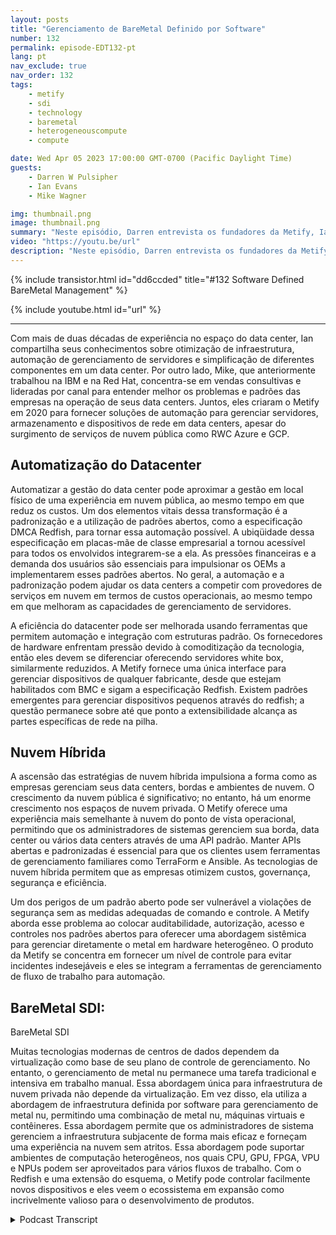```yaml
---
layout: posts
title: "Gerenciamento de BareMetal Definido por Software"
number: 132
permalink: episode-EDT132-pt
lang: pt
nav_exclude: true
nav_order: 132
tags:
    - metify
    - sdi
    - technology
    - baremetal
    - heterogeneouscompute
    - compute

date: Wed Apr 05 2023 17:00:00 GMT-0700 (Pacific Daylight Time)
guests:
    - Darren W Pulsipher
    - Ian Evans
    - Mike Wagner

img: thumbnail.png
image: thumbnail.png
summary: "Neste episódio, Darren entrevista os fundadores da Metify, Ian Evans e Mike Wagner, sobre sua abordagem exclusiva para o gerenciamento de infraestrutura de software definido de metal nu usando o padrão Redfish."
video: "https://youtu.be/url"
description: "Neste episódio, Darren entrevista os fundadores da Metify, Ian Evans e Mike Wagner, sobre sua abordagem exclusiva para o gerenciamento de infraestrutura de software definido de metal nu usando o padrão Redfish."
---
```


<div>
{% include transistor.html id="dd6ccded" title="#132 Software Defined BareMetal Management" %}

{% include youtube.html id="url" %}
</div>

---

Com mais de duas décadas de experiência no espaço do data center, Ian compartilha seus conhecimentos sobre otimização de infraestrutura, automação de gerenciamento de servidores e simplificação de diferentes componentes em um data center. Por outro lado, Mike, que anteriormente trabalhou na IBM e na Red Hat, concentra-se em vendas consultivas e lideradas por canal para entender melhor os problemas e padrões das empresas na operação de seus data centers. Juntos, eles criaram o Metify em 2020 para fornecer soluções de automação para gerenciar servidores, armazenamento e dispositivos de rede em data centers, apesar do surgimento de serviços de nuvem pública como RWC Azure e GCP.

## Automatização do Datacenter

Automatizar a gestão do data center pode aproximar a gestão em local físico de uma experiência em nuvem pública, ao mesmo tempo em que reduz os custos. Um dos elementos vitais dessa transformação é a padronização e a utilização de padrões abertos, como a especificação DMCA Redfish, para tornar essa automação possível. A ubiqüidade dessa especificação em placas-mãe de classe empresarial a tornou acessível para todos os envolvidos integrarem-se a ela. As pressões financeiras e a demanda dos usuários são essenciais para impulsionar os OEMs a implementarem esses padrões abertos. No geral, a automação e a padronização podem ajudar os data centers a competir com provedores de serviços em nuvem em termos de custos operacionais, ao mesmo tempo em que melhoram as capacidades de gerenciamento de servidores.

A eficiência do datacenter pode ser melhorada usando ferramentas que permitem automação e integração com estruturas padrão. Os fornecedores de hardware enfrentam pressão devido à comoditização da tecnologia, então eles devem se diferenciar oferecendo servidores white box, similarmente reduzidos. A Metify fornece uma única interface para gerenciar dispositivos de qualquer fabricante, desde que estejam habilitados com BMC e sigam a especificação Redfish. Existem padrões emergentes para gerenciar dispositivos pequenos através do redfish; a questão permanece sobre até que ponto a extensibilidade alcança as partes específicas de rede na pilha.

## Nuvem Híbrida

A ascensão das estratégias de nuvem híbrida impulsiona a forma como as empresas gerenciam seus data centers, bordas e ambientes de nuvem. O crescimento da nuvem pública é significativo; no entanto, há um enorme crescimento nos espaços de nuvem privada. O Metify oferece uma experiência mais semelhante à nuvem do ponto de vista operacional, permitindo que os administradores de sistemas gerenciem sua borda, data center ou vários data centers através de uma API padrão. Manter APIs abertas e padronizadas é essencial para que os clientes usem ferramentas de gerenciamento familiares como TerraForm e Ansible. As tecnologias de nuvem híbrida permitem que as empresas otimizem custos, governança, segurança e eficiência.

Um dos perigos de um padrão aberto pode ser vulnerável a violações de segurança sem as medidas adequadas de comando e controle. A Metify aborda esse problema ao colocar auditabilidade, autorização, acesso e controles nos padrões abertos para oferecer uma abordagem sistêmica para gerenciar diretamente o metal em hardware heterogêneo. O produto da Metify se concentra em fornecer um nível de controle para evitar incidentes indesejáveis e eles se integram a ferramentas de gerenciamento de fluxo de trabalho para automação.

## BareMetal SDI: 
BareMetal SDI

Muitas tecnologias modernas de centros de dados dependem da virtualização como base de seu plano de controle de gerenciamento. No entanto, o gerenciamento de metal nu permanece uma tarefa tradicional e intensiva em trabalho manual. Essa abordagem única para infraestrutura de nuvem privada não depende da virtualização. Em vez disso, ela utiliza a abordagem de infraestrutura definida por software para gerenciamento de metal nu, permitindo uma combinação de metal nu, máquinas virtuais e contêineres. Essa abordagem permite que os administradores de sistema gerenciem a infraestrutura subjacente de forma mais eficaz e forneçam uma experiência na nuvem sem atritos. Essa abordagem pode suportar ambientes de computação heterogêneos, nos quais CPU, GPU, FPGA, VPU e NPUs podem ser aproveitados para vários fluxos de trabalho. Com o Redfish e uma extensão do esquema, o Metify pode controlar facilmente novos dispositivos e eles veem o ecossistema em expansão como incrivelmente valioso para o desenvolvimento de produtos.



<details>
<summary> Podcast Transcript </summary>

<p></p>

</details>
